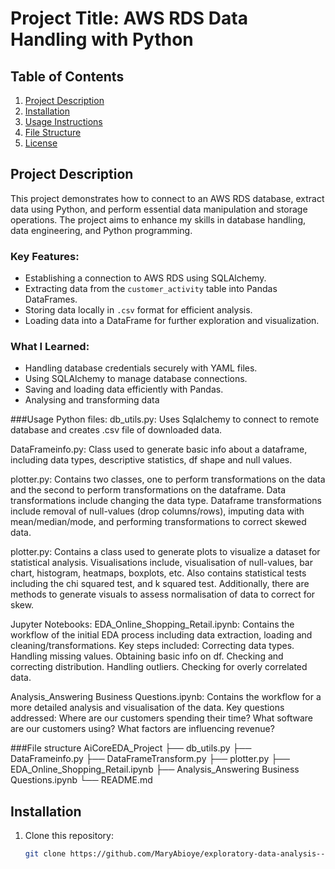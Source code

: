 # Project Title: AWS RDS Data Handling with Python

## Table of Contents
1. [Project Description](#project-description)
2. [Installation](#installation)
3. [Usage Instructions](#usage-instructions)
4. [File Structure](#file-structure)
5. [License](#license)

## Project Description
This project demonstrates how to connect to an AWS RDS database, extract data using Python, and perform essential data manipulation and storage operations. The project aims to enhance my skills in database handling, data engineering, and Python programming.

### Key Features:
- Establishing a connection to AWS RDS using SQLAlchemy.
- Extracting data from the `customer_activity` table into Pandas DataFrames.
- Storing data locally in `.csv` format for efficient analysis.
- Loading data into a DataFrame for further exploration and visualization.

### What I Learned:
- Handling database credentials securely with YAML files.
- Using SQLAlchemy to manage database connections.
- Saving and loading data efficiently with Pandas.
- Analysing and transforming data

###Usage
Python files:
db_utils.py:
Uses Sqlalchemy to connect to remote database and creates .csv file of downloaded data.

DataFrameinfo.py:
Class used to generate basic info about a dataframe, including data types, descriptive statistics, df shape and null values.

plotter.py:
Contains two classes, one to perform transformations on the data and the second to perform transformations on the dataframe.
Data transformations include changing the data type.
Dataframe transformations include removal of null-values (drop columns/rows), imputing data with mean/median/mode, and performing transformations to correct skewed data.

plotter.py:
Contains a class used to generate plots to visualize a dataset for statistical analysis.
Visualisations include, visualisation of null-values, bar chart, histogram, heatmaps, boxplots, etc.
Also contains statistical tests including the chi squared test, and k squared test.
Additionally, there are methods to generate visuals to assess normalisation of data to correct for skew.


Jupyter Notebooks:
EDA_Online_Shopping_Retail.ipynb:
Contains the workflow of the initial EDA process including data extraction, loading and cleaning/transformations.
Key steps included:
Correcting data types.
Handling missing values.
Obtaining basic info on df.
Checking and correcting distribution.
Handling outliers.
Checking for overly correlated data.

Analysis_Answering Business Questions.ipynb:
Contains the workflow for a more detailed analysis and visualisation of the data.
Key questions addressed:
Where are our customers spending their time?
What software are our customers using?
What factors are influencing revenue?


###File structure
AiCoreEDA_Project
├── db_utils.py
├── DataFrameinfo.py
├── DataFrameTransform.py
├── plotter.py
├── EDA_Online_Shopping_Retail.ipynb
├── Analysis_Answering Business Questions.ipynb
└── README.md


## Installation
1. Clone this repository:
   ```bash
   git clone https://github.com/MaryAbioye/exploratory-data-analysis---online-shopping-in-retail92.git
